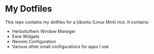 # My Dotfiles

This repo contains my dotfiles for a Ubuntu (Linux Mint) rice. It contains:
- Herbstluftwm Window Manager
- Eww Widgets
- Neovim Configuration
- Various other small configurations for apps I use
